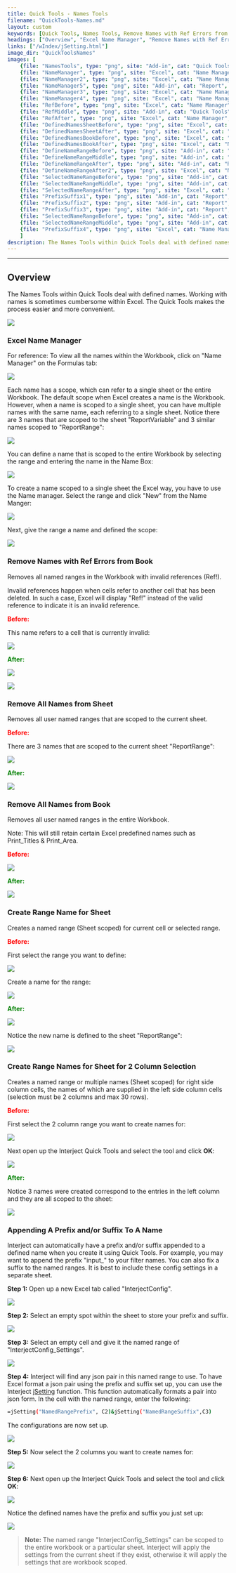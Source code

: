 ```yaml
---
title: Quick Tools - Names Tools
filename: "QuickTools-Names.md"
layout: custom
keywords: [Quick Tools, Names Tools, Remove Names with Ref Errors from Book, Remove All Names from Sheet, Remove All Names from Book, Create Range Name for Sheet, Create Range Names for Sheet for 2 Column Selection]
headings: ["Overview", "Excel Name Manager", "Remove Names with Ref Errors from Book", "Remove All Names from Sheet", "Remove All Names from Book", "Create Range Name for Sheet", "Create Range Names for Sheet for 2 Column Selection", "Appending A Prefix and/or Suffix To A Name"]
links: ["/wIndex/jSetting.html"]
image_dir: "QuickToolsNames"
images: [
	{file: "NamesTools", type: "png", site: "Add-in", cat: "Quick Tools", sub: "", report: "", ribbon: "", config: ""}, 
	{file: "NameManager", type: "png", site: "Excel", cat: "Name Manager", sub: "", report: "", ribbon: "", config: ""}, 
	{file: "NameManager2", type: "png", site: "Excel", cat: "Name Manager", sub: "", report: "", ribbon: "", config: ""}, 
	{file: "NameManager5", type: "png", site: "Add-in", cat: "Report", sub: "", report: "", ribbon: "", config: ""}, 
	{file: "NameManager3", type: "png", site: "Excel", cat: "Name Manager", sub: "", report: "", ribbon: "", config: ""}, 
	{file: "NameManager4", type: "png", site: "Excel", cat: "Name Manager", sub: "New Name", report: "", ribbon: "", config: ""}, 
	{file: "RefBefore", type: "png", site: "Excel", cat: "Name Manager", sub: "", report: "", ribbon: "", config: ""}, 
	{file: "RefMiddle", type: "png", site: "Add-in", cat: "Quick Tools", sub: "", report: "", ribbon: "", config: ""}, 
	{file: "RefAfter", type: "png", site: "Excel", cat: "Name Manager", sub: "", report: "", ribbon: "", config: ""}, 
	{file: "DefinedNamesSheetBefore", type: "png", site: "Excel", cat: "Name Manager", sub: "", report: "", ribbon: "", config: ""}, 
	{file: "DefinedNamesSheetAfter", type: "png", site: "Excel", cat: "Name Manager", sub: "", report: "", ribbon: "", config: ""}, 
	{file: "DefinedNamesBookBefore", type: "png", site: "Excel", cat: "Name Manager", sub: "", report: "", ribbon: "", config: ""}, 
	{file: "DefinedNamesBookAfter", type: "png", site: "Excel", cat: "Name Manager", sub: "", report: "", ribbon: "", config: ""}, 
	{file: "DefineNameRangeBefore", type: "png", site: "Add-in", cat: "Report", sub: "", report: "", ribbon: "", config: ""}, 
	{file: "DefineNameRangeMiddle", type: "png", site: "Add-in", cat: "Quick Tools", sub: "", report: "", ribbon: "", config: ""}, 
	{file: "DefineNameRangeAfter", type: "png", site: "Add-in", cat: "Report", sub: "", report: "", ribbon: "", config: ""}, 
	{file: "DefineNameRangeAfter2", type: "png", site: "Excel", cat: "Name Manager", sub: "", report: "", ribbon: "", config: ""}, 
	{file: "SelectedNameRangeBefore", type: "png", site: "Add-in", cat: "Report", sub: "", report: "", ribbon: "", config: "Yes"}, 
	{file: "SelectedNameRangeMiddle", type: "png", site: "Add-in", cat: "Quick Tools", sub: "", report: "", ribbon: "", config: ""}, 
	{file: "SelectedNameRangeAfter", type: "png", site: "Excel", cat: "Name Manager", sub: "", report: "", ribbon: "", config: ""}, 
	{file: "PrefixSuffix1", type: "png", site: "Add-in", cat: "Report", sub: "", report: "", ribbon: "", config: ""}, 
	{file: "PrefixSuffix2", type: "png", site: "Add-in", cat: "Report", sub: "", report: "", ribbon: "", config: ""}, 
	{file: "PrefixSuffix3", type: "png", site: "Add-in", cat: "Report", sub: "", report: "", ribbon: "", config: ""}, 
	{file: "SelectedNameRangeBefore", type: "png", site: "Add-in", cat: "Report", sub: "", report: "", ribbon: "", config: "Yes"}, 
	{file: "SelectedNameRangeMiddle", type: "png", site: "Add-in", cat: "Quick Tools", sub: "", report: "", ribbon: "", config: ""}, 
	{file: "PrefixSuffix4", type: "png", site: "Excel", cat: "Name Manager", sub: "", report: "", ribbon: "", config: ""}
	]
description: The Names Tools within Quick Tools deal with defined names.
---
```

* * *

## Overview

The Names Tools within Quick Tools deal with defined names. Working with names is sometimes cumbersome within Excel. The Quick Tools makes the process easier and more convenient.

![](/images/QuickToolsNames/NamesTools.png)
<br>

### Excel Name Manager

For reference: To view all the names within the Workbook, click on "Name Manager" on the Formulas tab:

![](/images/QuickToolsNames/NameManager.png)
<br>

Each name has a scope, which can refer to a single sheet or the entire Workbook. The default scope when Excel creates a name is the Workbook. However, when a name is scoped to a single sheet, you can have multiple names with the same name, each referring to a single sheet. Notice there are 3 names that are scoped to the sheet "ReportVariable" and 3 similar names scoped to "ReportRange":

![](/images/QuickToolsNames/NameManager2.png)
<br>

You can define a name that is scoped to the entire Workbook by selecting the range and entering the name in the Name Box:

![](/images/QuickToolsNames/NameManager5.png)
<br>

To create a name scoped to a single sheet the Excel way, you have to use the Name manager. Select the range and click "New" from the Name Manger:

![](/images/QuickToolsNames/NameManager3.png)
<br>

Next, give the range a name and defined the scope:

![](/images/QuickToolsNames/NameManager4.png)
<br>


### Remove Names with Ref Errors from Book

Removes all named ranges in the Workbook with invalid references (Ref!).

Invalid references happen when cells refer to another cell that has been deleted. In such a case, Excel will display "Ref!" instead of the valid reference to indicate it is an invalid reference.

<b style='color:red;'><strong>Before:</strong></b>

This name refers to a cell that is currently invalid:

![](/images/QuickToolsNames/RefBefore.png)
<br>

<b style='color:green;'><strong>After:</strong></b>

![](/images/QuickToolsNames/RefMiddle.png)
<br>

![](/images/QuickToolsNames/RefAfter.png)
<br>

### Remove All Names from Sheet

Removes all user named ranges that are scoped to the current sheet.

<b style='color:red;'><strong>Before:</strong></b>

There are 3 names that are scoped to the current sheet "ReportRange":

![](/images/QuickToolsNames/DefinedNamesSheetBefore.png)
<br>

<b style='color:green;'><strong>After:</strong></b>

![](/images/QuickToolsNames/DefinedNamesSheetAfter.png)
<br>

### Remove All Names from Book

Removes all user named ranges in the entire Workbook.

Note: This will still retain certain Excel predefined names such as Print_Titles & Print_Area.

<b style='color:red;'><strong>Before:</strong></b>

![](/images/QuickToolsNames/DefinedNamesBookBefore.png)
<br>

<b style='color:green;'><strong>After:</strong></b>

![](/images/QuickToolsNames/DefinedNamesBookAfter.png)
<br>

### Create Range Name for Sheet

Creates a named range (Sheet scoped) for current cell or selected range.

<b style='color:red;'><strong>Before:</strong></b>

First select the range you want to define:

![](/images/QuickToolsNames/DefineNameRangeBefore.png)
<br>

Create a name for the range:

![](/images/QuickToolsNames/DefineNameRangeMiddle.png)
<br>

<b style='color:green;'><strong>After:</strong></b>

![](/images/QuickToolsNames/DefineNameRangeAfter.png)
<br>

Notice the new name is defined to the sheet "ReportRange":

![](/images/QuickToolsNames/DefineNameRangeAfter2.png)
<br>

### Create Range Names for Sheet for 2 Column Selection

Creates a named range or multiple names (Sheet scoped) for right side column cells, the names of which are supplied in the left side column cells (selection must be 2 columns and max 30 rows).

<b style='color:red;'><strong>Before:</strong></b>

First select the 2 column range you want to create names for:

![](/images/QuickToolsNames/SelectedNameRangeBefore.png)
<br>

Next open up the Interject Quick Tools and select the tool and click **OK**:

![](/images/QuickToolsNames/SelectedNameRangeMiddle.png)
<br>

<b style='color:green;'><strong>After:</strong></b>

Notice 3 names were created correspond to the entries in the left column and they are all scoped to the sheet:

![](/images/QuickToolsNames/SelectedNameRangeAfter.png)
<br>

### Appending A Prefix and/or Suffix To A Name

Interject can automatically have a prefix and/or suffix appended to a defined name when you create it using Quick Tools. For example, you may want to append the prefix "input_" to your filter names. You can also fix a suffix to the named ranges. It is best to include these config settings in a separate sheet.

**Step 1:** Open up a new Excel tab called "InterjectConfig".

![](/images/QuickToolsNames/NewTab.png)
<br>

**Step 2:** Select an empty spot within the sheet to store your prefix and suffix.

![](/images/QuickToolsNames/PrefixSuffix1.png)
<br>

**Step 3:** Select an empty cell and give it the named range of "InterjectConfig_Settings".

![](/images/QuickToolsNames/PrefixSuffix2.png)
<br>

**Step 4:** Interject will find any json pair in this named range to use. To have Excel format a json pair using the prefix and suffix set up, you can use the Interject [jSetting](/wIndex/jSetting.html) function. This function automatically formats a pair into json form. In the cell with the named range, enter the following:

```bash
=jSetting("NamedRangePrefix", C2)&jSetting("NamedRangeSuffix",C3)
```

The configurations are now set up.

![](/images/QuickToolsNames/PrefixSuffix3.png)
<br>

**Step 5:** Now select the 2 columns you want to create names for:

![](/images/QuickToolsNames/SelectedNameRangeBefore.png)
<br>

**Step 6:** Next open up the Interject Quick Tools and select the tool and click **OK**:

![](/images/QuickToolsNames/SelectedNameRangeMiddle.png)
<br>

Notice the defined names have the prefix and suffix you just set up:

![](/images/QuickToolsNames/PrefixSuffix4.png)
<br>

<blockquote class=highlight_note>
<b>Note:</b> The named range "InterjectConfig_Settings" can be scoped to the entire workbook or a particular sheet. Interject will apply the settings from the current sheet if they exist, otherwise it will apply the settings that are workbook scoped.</blockquote>
